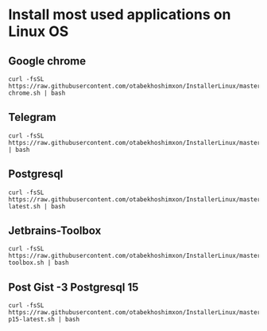 # **Install most used applications on Linux OS**

## Google chrome  
```shell
curl -fsSL https://raw.githubusercontent.com/otabekhoshimxon/InstallerLinux/master/google-chrome.sh | bash
```
## Telegram
```shell
curl -fsSL https://raw.githubusercontent.com/otabekhoshimxon/InstallerLinux/master/telegram.sh | bash
```

## Postgresql  
```shell
curl -fsSL https://raw.githubusercontent.com/otabekhoshimxon/InstallerLinux/master/postgres-latest.sh | bash
```

## Jetbrains-Toolbox 
```shell
curl -fsSL https://raw.githubusercontent.com/otabekhoshimxon/InstallerLinux/master/jetbrains-toolbox.sh | bash
```

## Post Gist -3 Postgresql 15
```shell
curl -fsSL https://raw.githubusercontent.com/otabekhoshimxon/InstallerLinux/master/postgis3-p15-latest.sh | bash
```


